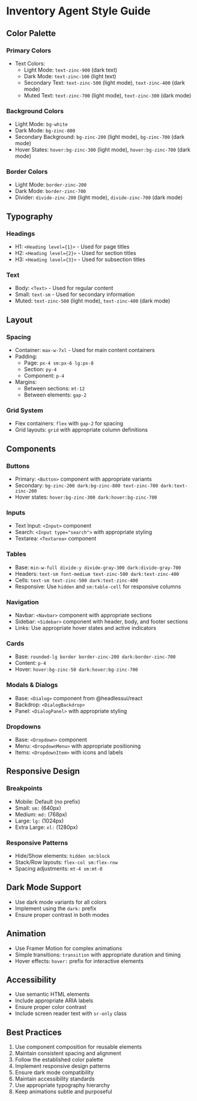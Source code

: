# Inventory Agent Style Guide

## Color Palette

### Primary Colors

- Text Colors:
  - Light Mode: `text-zinc-900` (dark text)
  - Dark Mode: `text-zinc-100` (light text)
  - Secondary Text: `text-zinc-500` (light mode), `text-zinc-400` (dark mode)
  - Muted Text: `text-zinc-700` (light mode), `text-zinc-300` (dark mode)

### Background Colors

- Light Mode: `bg-white`
- Dark Mode: `bg-zinc-800`
- Secondary Background: `bg-zinc-200` (light mode), `bg-zinc-700` (dark mode)
- Hover States: `hover:bg-zinc-300` (light mode), `hover:bg-zinc-700` (dark mode)

### Border Colors

- Light Mode: `border-zinc-200`
- Dark Mode: `border-zinc-700`
- Divider: `divide-zinc-200` (light mode), `divide-zinc-700` (dark mode)

## Typography

### Headings

- H1: `<Heading level={1}>` - Used for page titles
- H2: `<Heading level={2}>` - Used for section titles
- H3: `<Heading level={3}>` - Used for subsection titles

### Text

- Body: `<Text>` - Used for regular content
- Small: `text-sm` - Used for secondary information
- Muted: `text-zinc-500` (light mode), `text-zinc-400` (dark mode)

## Layout

### Spacing

- Container: `max-w-7xl` - Used for main content containers
- Padding:
  - Page: `px-4 sm:px-6 lg:px-8`
  - Section: `py-4`
  - Component: `p-4`
- Margins:
  - Between sections: `mt-12`
  - Between elements: `gap-2`

### Grid System

- Flex containers: `flex` with `gap-2` for spacing
- Grid layouts: `grid` with appropriate column definitions

## Components

### Buttons

- Primary: `<Button>` component with appropriate variants
- Secondary: `bg-zinc-200 dark:bg-zinc-800 text-zinc-700 dark:text-zinc-200`
- Hover states: `hover:bg-zinc-300 dark:hover:bg-zinc-700`

### Inputs

- Text Input: `<Input>` component
- Search: `<Input type="search">` with appropriate styling
- Textarea: `<Textarea>` component

### Tables

- Base: `min-w-full divide-y divide-gray-300 dark:divide-gray-700`
- Headers: `text-sm font-medium text-zinc-500 dark:text-zinc-400`
- Cells: `text-sm text-zinc-500 dark:text-zinc-400`
- Responsive: Use `hidden` and `sm:table-cell` for responsive columns

### Navigation

- Navbar: `<Navbar>` component with appropriate sections
- Sidebar: `<Sidebar>` component with header, body, and footer sections
- Links: Use appropriate hover states and active indicators

### Cards

- Base: `rounded-lg border border-zinc-200 dark:border-zinc-700`
- Content: `p-4`
- Hover: `hover:bg-zinc-50 dark:hover:bg-zinc-700`

### Modals & Dialogs

- Base: `<Dialog>` component from @headlessui/react
- Backdrop: `<DialogBackdrop>`
- Panel: `<DialogPanel>` with appropriate styling

### Dropdowns

- Base: `<Dropdown>` component
- Menu: `<DropdownMenu>` with appropriate positioning
- Items: `<DropdownItem>` with icons and labels

## Responsive Design

### Breakpoints

- Mobile: Default (no prefix)
- Small: `sm:` (640px)
- Medium: `md:` (768px)
- Large: `lg:` (1024px)
- Extra Large: `xl:` (1280px)

### Responsive Patterns

- Hide/Show elements: `hidden sm:block`
- Stack/Row layouts: `flex-col sm:flex-row`
- Spacing adjustments: `mt-4 sm:mt-0`

## Dark Mode Support

- Use dark mode variants for all colors
- Implement using the `dark:` prefix
- Ensure proper contrast in both modes

## Animation

- Use Framer Motion for complex animations
- Simple transitions: `transition` with appropriate duration and timing
- Hover effects: `hover:` prefix for interactive elements

## Accessibility

- Use semantic HTML elements
- Include appropriate ARIA labels
- Ensure proper color contrast
- Include screen reader text with `sr-only` class

## Best Practices

1. Use component composition for reusable elements
2. Maintain consistent spacing and alignment
3. Follow the established color palette
4. Implement responsive design patterns
5. Ensure dark mode compatibility
6. Maintain accessibility standards
7. Use appropriate typography hierarchy
8. Keep animations subtle and purposeful

